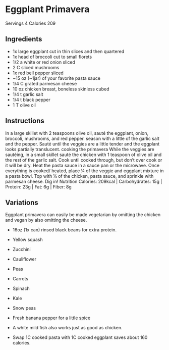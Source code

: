 # Eggplant Primavera


Servings 4
Calories 209

## Ingredients
- 1x large eggplant cut in thin slices and then quartered
- 1x head of broccoli cut to small florets
- 1/2 a white or red onion sliced
- 2 C sliced mushrooms
- 1x  red bell pepper sliced
- ~15 oz (~1jar) of your favorite pasta sauce
- 1/4 C  grated parmesan cheese
- 10 oz chicken breast, boneless skinless cubed
- 1/4 t garlic salt
- 1/4 t black pepper
- 1 T olive oil


## Instructions
In a large skillet with 2 teaspoons olive oil, sauté the eggplant, onion, broccoli, mushrooms, and red pepper. season with a little of the garlic salt and the pepper. Sauté until the veggies are a little tender and the eggplant looks partially translucent.
cooking the primavera
While the veggies are sautéing, in a small skillet sauté the chicken with 1 teaspoon of olive oil and the rest of the garlic salt. Cook until cooked through, but don’t over cook or it will be dry.
Heat the pasta sauce in a sauce pan or the microwave.
Once everything is cooked/ heated, place ¼ of the veggie and eggplant mixture in a pasta bowl. Top with ¼ of the chicken, pasta sauce, and sprinkle with parmesan cheese.
Dig in!
Nutrition
Calories: 209kcal | Carbohydrates: 15g | Protein: 23g | Fat: 6g | Fiber: 8g



## Variations

Eggplant primavera can easily be made vegetarian by omitting the chicken and vegan by also omitting the cheese. 

- 16oz (1x can) rinsed black beans for extra protein.
- Yellow squash
- Zucchini
- Cauliflower
- Peas
- Carrots
- Spinach
- Kale
- Snow peas
- Fresh banana pepper for a little spice
- A white mild fish also works just as good as chicken.

- Swap 1C cooked pasta with 1C cooked eggplant saves about 160 calories.
